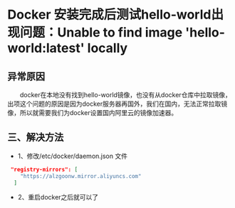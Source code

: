 # Docker 安装完成后测试hello-world出现问题：Unable to find image 'hello-world:latest' locally

## 异常原因

  docker在本地没有找到hello-world镜像，也没有从docker仓库中拉取镜像，出项这个问题的原因是因为docker服务器再国外，我们在国内，无法正常拉取镜像，所以就需要我们为docker设置国内阿里云的镜像加速器。

## 三、解决方法

- 1、修改/etc/docker/daemon.json 文件

```json
 "registry-mirrors": [
    "https://alzgoonw.mirror.aliyuncs.com"
  ]
```

- 2、重启docker之后就可以了